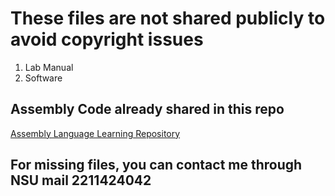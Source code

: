 # These files are not shared publicly to avoid copyright issues

01. Lab Manual
02. Software

## Assembly Code already shared in this repo

[Assembly Language Learning Repository](https://github.com/LTJ508/assembly_language_learning)

## For missing files, you can contact me through NSU mail 2211424042
